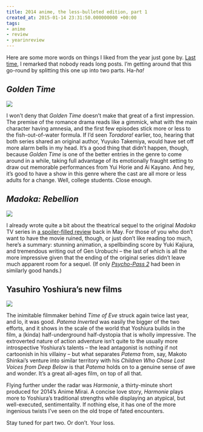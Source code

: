 ```yaml
---
title: 2014 anime, the less-bulleted edition, part 1
created_at: 2015-01-14 23:31:50.000000000 +00:00
tags:
- anime
- review
- yearinreview
---
```


Here are some more words on things I liked from the year just gone by.
[Last time](http://blog.room208.org/post/70728179447), I remarked that
nobody reads long posts. I’m getting around that this go-round by
splitting this one up into two parts. Ha-*ha!*

## *Golden Time*

![](/blog/media/tumblr_inline_nhw07avNkD1qhcb4p.jpg)

I won’t deny that *Golden Time* doesn’t make that great of a first
impression. The premise of the romance drama reads like a gimmick, what
with the main character having amnesia, and the first few episodes stick
more or less to the fish-out-of-water formula. If I’d seen *Toradora!*
earlier, too, hearing that both series shared an original author, Yuyuko
Takemiya, would have set off more alarm bells in my head. It’s a good
thing that didn’t happen, though, because *Golden Time* is one of the
better entries in the genre to come around in a while, taking full
advantage of its emotionally fraught setting to draw out memorable
performances from Yui Horie and Ai Kayano. And hey, it’s good to have a
show in this genre where the cast are all more or less adults for a
change. Well, college students. Close enough.

## *Madoka: Rebellion*

![](/blog/media/tumblr_inline_nhvz8pU6sA1qhcb4p.jpg)

I already wrote quite a bit about the theatrical sequel to the original
*Madoka* TV series in [a spoiler-filled
review](http://blog.room208.org/post/84717187433) back in May. For those
of you who don’t want to have the movie ruined, though, or just don’t
like reading too much, here’s a summary: stunning animation, a
spellbinding score by Yuki Kajiura, and tremendous writing out of Gen
Urobuchi – the last of which is all the more impressive given that the
ending of the original series didn’t leave much apparent room for a
sequel. (If only [*Psycho-Pass
2*](http://blog.room208.org/post/105557009418) had been in similarly
good hands.)

## Yasuhiro Yoshiura’s new films

![](/blog/media/tumblr_inline_nhw1uugqhR1qhcb4p.jpg)

The inimitable filmmaker behind *Time of Eve* struck again twice last
year, and lo, it was good. *Patema Inverted* was easily the bigger of
the two efforts, and it shows in the scale of the world that Yoshiura
builds in the film, a (kinda) half-underground half-dystopia that is
wholly impressive. The extroverted nature of action adventure isn’t
quite to the usually more introspective Yoshiura’s talents – the lead
antagonist is nothing if not cartoonish in his villainy – but what
separates *Patema* from, say, Makoto Shinkai’s venture into similar
territory with his *Children Who Chase Lost Voices from Deep Below* is
that *Patema* holds on to a genuine sense of awe and wonder. It’s a
great all-ages film, on top of all that.

Flying further under the radar was *Harmonie*, a thirty-minute short
produced for 2014’s Anime Mirai. A concise love story, *Harmonie* plays
more to Yoshiura’s traditional strengths while displaying an atypical,
but well-executed, sentimentality. If nothing else, it has one of the
more ingenious twists I’ve seen on the old trope of fated encounters.

Stay tuned for part two. Or don’t. Your loss.
